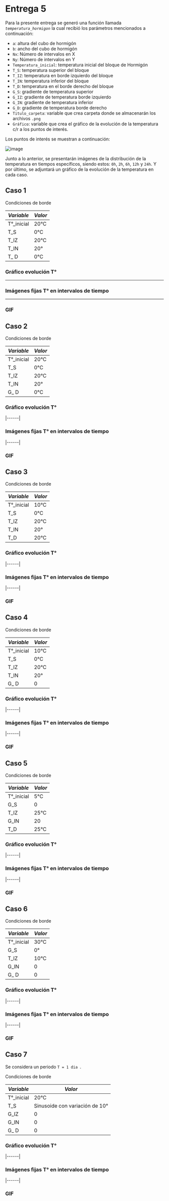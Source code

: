 # Entrega 5

Para la presente entrega se generó una función llamada *`temperatura_hormigon`* la cual recibió los parámetros mencionados a continuación:

* `a`: altura del cubo de hormigón
* `b`: ancho del cubo de hormigón
* `Nx`: Número de intervalos en X
* `Ny`: Número de intervalos en Y
* `Temperatura_inicial`: temperatura inicial del bloque de Hormigón
* `T_S`: temperatura superior del bloque
* `T_IZ`: temperatura en borde izquierdo del bloque
* `T_IN`: temperatura inferior del bloque
* `T_D`: temperatura en el borde derecho del bloque
* `G_S`: gradiente de temperatura superior
* `G_IZ`: gradiente de temperatura borde izquierdo
* `G_IN`: gradiente de temperatura inferior
* `G_D`: gradiente de temperatura borde derecho
* `Titulo_carpeta`: variable que crea carpeta donde se almacenarán los archivos `.png`
* `Gráfico`: variable que crea el gráfico de la evolución de la temperatura c/r a los puntos de interés.

Los puntos de interés se muestran a continuación:

![image](https://user-images.githubusercontent.com/43649125/97931939-866e6080-1d4d-11eb-8b08-8bf8212bd9b1.png)

Junto a lo anterior, se presentarán imágenes de la distribución de la temperatura en tiempos específicos, siendo estos: `0h`, `2h`, `6h`, `12h` y `24h`. Y por último, se adjuntará un gráfico de la evolución de la temperatura en cada caso.

## Caso 1

Condiciones de borde

| _**Variable**_ | _**Valor**_ |
|--------------|-----------|
| T°_inicial | 20°C |
|  T_S | 0°C |
| T_IZ | 20°C |
| T_IN | 20° |
| T_ D | 0°C |

### Gráfico evolución T°
---

### Imágenes fijas T° en intervalos de tiempo
---

### GIF

## Caso 2

Condiciones de borde

| _**Variable**_ | _**Valor**_ |
|--------------|-----------|
| T°_inicial | 20°C |
|  T_S | 0°C |
| T_IZ | 20°C |
| T_IN | 20° |
| G_ D | 0°C |

### Gráfico evolución T°
|------|

### Imágenes fijas T° en intervalos de tiempo
|------|

### GIF

## Caso 3

Condiciones de borde

| _**Variable**_ | _**Valor**_ |
|--------------|-----------|
| T°_inicial | 10°C |
|  T_S | 0°C |
| T_IZ | 20°C |
| T_IN | 20° |
| T_D | 20°C |

### Gráfico evolución T°
|------|

### Imágenes fijas T° en intervalos de tiempo
|------|

### GIF

## Caso 4

Condiciones de borde

| _**Variable**_ | _**Valor**_ |
|--------------|-----------|
| T°_inicial | 10°C |
|  T_S | 0°C |
| T_IZ | 20°C |
| T_IN | 20° |
| G_ D | 0 |

### Gráfico evolución T°
|------|

### Imágenes fijas T° en intervalos de tiempo
|------|

### GIF

## Caso 5

Condiciones de borde

| _**Variable**_ | _**Valor**_ |
|--------------|-----------|
| T°_inicial | 5°C |
|  G_S | 0 |
| T_IZ | 25°C |
| G_IN | 20 |
| T_D | 25°C |

### Gráfico evolución T°
|------|

### Imágenes fijas T° en intervalos de tiempo
|------|

### GIF

## Caso 6

Condiciones de borde

| _**Variable**_ | _**Valor**_ |
|--------------|-----------|
| T°_inicial | 30°C |
|  G_S | 0° |
| T_IZ | 10°C |
| G_IN | 0 |
| G_ D | 0 |

### Gráfico evolución T°
|------|

### Imágenes fijas T° en intervalos de tiempo
|------|

### GIF

## Caso 7

Se considera un periodo `T = 1 dia `.

Condiciones de borde

| _**Variable**_ | _**Valor**_ |
|--------------|-----------|
| T°_inicial | 20°C |
|  T_S | Sinusoide con variación de 10° |
| G_IZ | 0 |
| G_IN | 0 |
| G_ D | 0 |

### Gráfico evolución T°
|------|

### Imágenes fijas T° en intervalos de tiempo
|------|

### GIF
